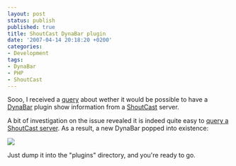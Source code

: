 ```yaml
---
layout: post
status: publish
published: true
title: ShoutCast DynaBar plugin
date: '2007-04-14 20:18:20 +0200'
categories:
- Development
tags:
- DynaBar
- PHP
- ShoutCast
---
```


Sooo, I received a [query](http://www.akaradio.com/) about wether it
would be possible to have a [DynaBar](/projects/dynabar) plugin show
information from a [ShoutCast](http://www.shoutcast.com/) server.

A bit of investigation on the issue revealed it is indeed quite easy to
[query a ShoutCast
server](http://devshed.excudo.net/scripts/php/explanation/shoutcast+class).
As a result, a new DynaBar popped into existence:

![](http://dynabar.shrimpworks.za.net/group/shoutTestAnim.gif)

Just dump it into the "plugins" directory, and you're ready to go.

